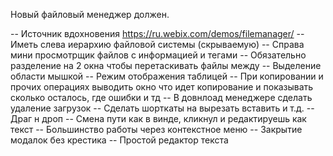 Новый файловый менеджер должен.

-- Источник вдохновения https://ru.webix.com/demos/filemanager/
-- Иметь слева иерархию файловой системы (скрываемую)
-- Справа мини просмотрщик файлов с информацией и тегами
-- Обязательно разделение на 2 окна чтобы перетаскивать файлы между
-- Выделение области мышкой
-- Режим отображения таблицей
-- При копировании и прочих операциях выводить окно что идет копирование и показывать сколько осталось, где ошибки и тд
-- В довнлоад менеджере сделать удаление загрузок
-- Сделать шорткаты на вырезать вставить и т.д.
-- Драг н дроп
-- Смена пути как в винде, кликнул и редактируешь как текст
-- Большинство работы через контекстное меню
-- Закрытие модалок без крестика
-- Простой редактор текста
